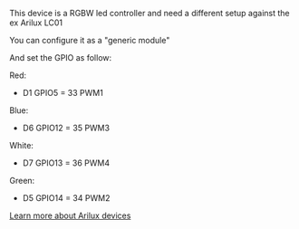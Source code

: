 This device is a RGBW led controller and need a different setup against the ex Arilux LC01

You can configure it as a "generic module"

And set the GPIO as follow:

Red:
* D1 GPIO5 = 33 PWM1

Blue:
* D6 GPIO12 = 35 PWM3

White:
* D7 GPIO13 = 36 PWM4

Green:
* D5 GPIO14 = 34 PWM2

[Learn more about Arilux devices](MagicHome-with-ESP8285.md)